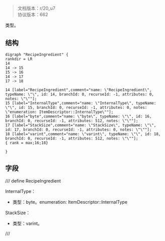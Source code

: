 # <!-- md:samp RecipeIngredient -->

> 文档版本：r/20_u7<br/>协议版本：662

<!-- md:samp RecipeIngredient -->类型。

## 结构

```viz
digraph "RecipeIngredient" {
rankdir = LR
14
14 -> 15
15 -> 16
14 -> 17
17 -> 18

14 [label="RecipeIngredient",comment="name: \"RecipeIngredient\", typeName: \"\", id: 14, branchId: 0, recurseId: -1, attributes: 0, notes: \"\""];
15 [label="InternalType",comment="name: \"InternalType\", typeName: \"\", id: 15, branchId: 0, recurseId: -1, attributes: 0, notes: \"enumeration: ItemDescriptor::InternalType\""];
16 [label="byte",comment="name: \"byte\", typeName: \"\", id: 16, branchId: 0, recurseId: -1, attributes: 512, notes: \"\""];
17 [label="StackSize",comment="name: \"StackSize\", typeName: \"\", id: 17, branchId: 0, recurseId: -1, attributes: 0, notes: \"\""];
18 [label="varint",comment="name: \"varint\", typeName: \"\", id: 18, branchId: 0, recurseId: -1, attributes: 512, notes: \"\""];
{ rank = max;16;18}

}

```

## 字段

/// define
RecipeIngredient

InternalType：<!-- md:samp byte -->

- 类型：byte。enumeration: ItemDescriptor::InternalType

StackSize：<!-- md:samp varint -->

- 类型：varint。


///
